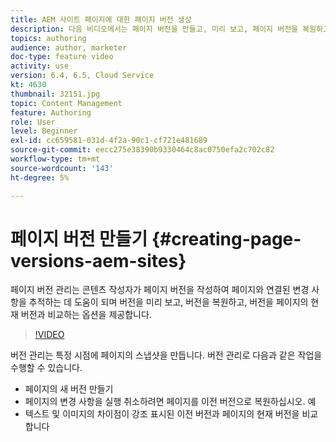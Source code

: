 ```yaml
---
title: AEM 사이트 페이지에 대한 페이지 버전 생성
description: 다음 비디오에서는 페이지 버전을 만들고, 미리 보고, 페이지 버전을 복원하고, 현재 페이지 버전을 저장된 페이지 버전과 비교하는 방법을 강조합니다.
topics: authoring
audience: author, marketer
doc-type: feature video
activity: use
version: 6.4, 6.5, Cloud Service
kt: 4630
thumbnail: 32151.jpg
topic: Content Management
feature: Authoring
role: User
level: Beginner
exl-id: cc659581-031d-4f2a-90c1-cf721e481689
source-git-commit: eecc275e38390b9330464c8ac0750efa2c702c82
workflow-type: tm+mt
source-wordcount: '143'
ht-degree: 5%

---
```


# 페이지 버전 만들기 {#creating-page-versions-aem-sites}

페이지 버전 관리는 콘텐츠 작성자가 페이지 버전을 작성하여 페이지와 연결된 변경 사항을 추적하는 데 도움이 되며 버전을 미리 보고, 버전을 복원하고, 버전을 페이지의 현재 버전과 비교하는 옵션을 제공합니다.

>[!VIDEO](https://video.tv.adobe.com/v/32151?quality=12&learn=on)

버전 관리는 특정 시점에 페이지의 스냅샷을 만듭니다. 버전 관리로 다음과 같은 작업을 수행할 수 있습니다.
* 페이지의 새 버전 만들기
* 페이지의 변경 사항을 실행 취소하려면 페이지를 이전 버전으로 복원하십시오. 예
* 텍스트 및 이미지의 차이점이 강조 표시된 이전 버전과 페이지의 현재 버전을 비교합니다
